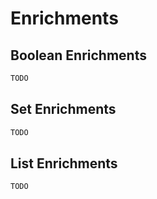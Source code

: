 
Enrichments
===========

Boolean Enrichments
-------------------

```scala
TODO
```

Set Enrichments
---------------

```scala
TODO
```

List Enrichments
----------------

```scala
TODO
```
